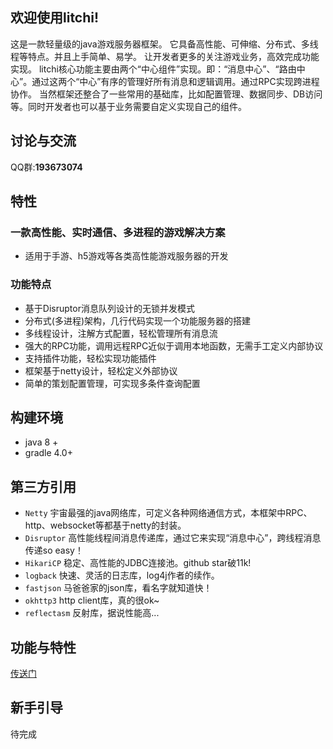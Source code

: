 ## 欢迎使用litchi! 

这是一款轻量级的java游戏服务器框架。
它具备高性能、可伸缩、分布式、多线程等特点。并且上手简单、易学。
让开发者更多的关注游戏业务，高效完成功能实现。
litchi核心功能主要由两个“中心组件”实现。即：“消息中心”、“路由中心”。通过这两个“中心”有序的管理好所有消息和逻辑调用。通过RPC实现跨进程协作。
当然框架还整合了一些常用的基础库，比如配置管理、数据同步、DB访问等。同时开发者也可以基于业务需要自定义实现自己的组件。

## 讨论与交流
QQ群:**193673074**

## 特性

### 一款高性能、实时通信、多进程的游戏解决方案

* 适用于手游、h5游戏等各类高性能游戏服务器的开发

### 功能特点

* 基于Disruptor消息队列设计的无锁并发模式
* 分布式(多进程)架构，几行代码实现一个功能服务器的搭建
* 多线程设计，注解方式配置，轻松管理所有消息流
* 强大的RPC功能，调用远程RPC近似于调用本地函数，无需手工定义内部协议
* 支持插件功能，轻松实现功能插件
* 框架基于netty设计，轻松定义外部协议
* 简单的策划配置管理，可实现多条件查询配置

## 构建环境
* java 8 +
* gradle 4.0+

## 第三方引用
*  `Netty` 宇宙最强的java网络库，可定义各种网络通信方式，本框架中RPC、http、websocket等都基于netty的封装。
*  `Disruptor` 高性能线程间消息传递库，通过它来实现“消息中心”，跨线程消息传递so easy！
*  `HikariCP` 稳定、高性能的JDBC连接池。github star破11k!
*  `logback` 快速、灵活的日志库，log4j作者的续作。
*  `fastjson` 马爸爸家的json库，看名字就知道快！
*  `okhttp3` http client库，真的很ok~
*  `reflectasm` 反射库，据说性能高...


## 功能与特性
[传送门](https://github.com/phantacix/litchi/wiki/%E5%8A%9F%E8%83%BD%E4%B8%8E%E7%89%B9%E6%80%A7)

## 新手引导
待完成
